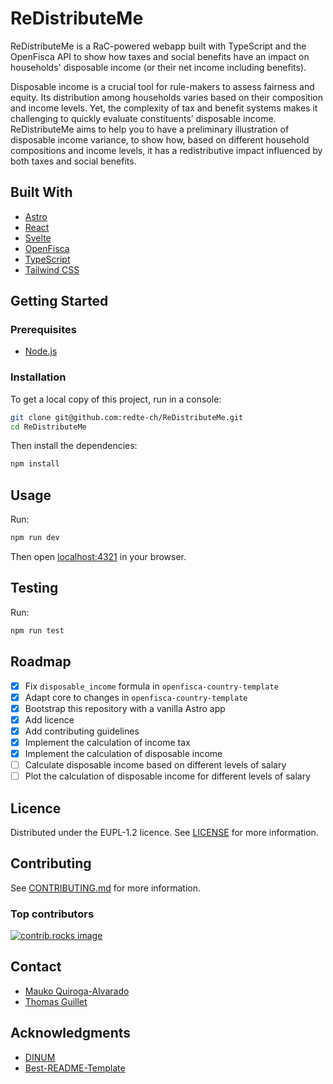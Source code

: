 # ReDistributeMe

ReDistributeMe is a RaC-powered webapp built with TypeScript and the OpenFisca
API to show how taxes and social benefits have an impact on households'
disposable income (or their net income including benefits).

Disposable income is a crucial tool for rule-makers to assess fairness and equity.
Its distribution among households varies based on their composition and income
levels. Yet, the complexity of tax and benefit systems makes it challenging to
quickly evaluate constituents’ disposable income. ReDistributeMe aims to help you
to have a preliminary illustration of disposable income variance, to show how,
based on different household compositions and income levels, it has a
redistributive impact influenced by both taxes and social benefits.

## Built With

- [Astro](https://astro.build/)
- [React](https://reactjs.org/)
- [Svelte](https://svelte.dev/)
- [OpenFisca](https://openfisca.org/)
- [TypeScript](https://www.typescriptlang.org/)
- [Tailwind CSS](https://tailwindcss.com/)

## Getting Started

### Prerequisites

- [Node.js](https://nodejs.org/)

### Installation

To get a local copy of this project, run in a console:

```sh
git clone git@github.com:redte-ch/ReDistributeMe.git
cd ReDistributeMe
```

Then install the dependencies:

```sh
npm install
```

## Usage

Run:

```sh
npm run dev
```

Then open [localhost:4321](http://localhost:4321/) in your browser.

## Testing

Run:

```sh
npm run test
```

## Roadmap

- [x] Fix `disposable_income` formula in `openfisca-country-template`
- [x] Adapt core to changes in `openfisca-country-template`
- [x] Bootstrap this repository with a vanilla Astro app
- [x] Add licence
- [x] Add contributing guidelines
- [x] Implement the calculation of income tax
- [x] Implement the calculation of disposable income
- [ ] Calculate disposable income based on different levels of salary
- [ ] Plot the calculation of disposable income for different levels of salary

## Licence

Distributed under the EUPL-1.2 licence. See [LICENSE](LICENSE) for more information.

## Contributing

See [CONTRIBUTING.md](CONTRIBUTING.md) for more information.

### Top contributors

<a href="https://github.com/redte-ch/ReDistributeMe/graphs/contributors">
  <img src="https://contrib.rocks/image?repo=redte-ch/ReDistributeMe" alt="contrib.rocks image" />
</a>

## Contact

- [Mauko Quiroga-Alvarado](https://www.linkedin.com/in/maukoquiroga/)
- [Thomas Guillet](https://www.linkedin.com/in/thomasguillet1234/)

## Acknowledgments

- [DINUM](https://www.numerique.gouv.fr/)
- [Best-README-Template](https://github.com/othneildrew/Best-README-Template)
